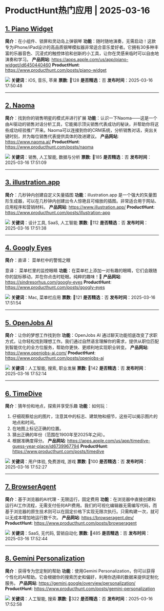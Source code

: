 # ProductHunt热门应用 | 2025-03-16

## [1. Piano Widget](https://www.producthunt.com/posts/piano-widget)
**简介**：在小组件、锁屏和灵动岛上弹钢琴
**功能**：随时随地演奏，无需启动！这款专为iPhone/iPad设计的高品质钢琴模拟器非常适合音乐爱好者。它拥有30多种丰富的乐器音色、沉浸式的触控体验和创新的小工具，让你在灵感来临时可以自由地演奏和学习。
**产品网站**: https://apps.apple.com/us/app/piano-widget/id6450440460
**ProductHunt**: https://www.producthunt.com/posts/piano-widget

![](https://ph-files.imgix.net/52e1f49e-df6d-4515-ad00-932a203b824b.png?auto=compress&codec=mozjpeg&cs=strip&auto=format&w=900&h=288&fit=crop&dpr=1)
**关键词**：iOS, 音乐, 苹果
**票数**: 🔺128
**是否精选**：否
**发布时间**：2025-03-16 17:50:48 

---

## [2. Naoma](https://www.producthunt.com/posts/naoma)
**简介**：找到你的销售明星的模式并进行扩展
**功能**：认识一下Naoma——这是一个由AI驱动的销售对话分析工具，它能揭示顶尖销售代表成功的秘诀，并帮助你将这些成功经验推广开来。Naoma可以连接到你的CRM系统，分析销售对话，突出关键时刻，并为每位销售代表提供具体的改进建议。
**产品网站**: https://www.naoma.ai/
**ProductHunt**: https://www.producthunt.com/posts/naoma

![](https://ph-files.imgix.net/540d764e-0eeb-4742-8326-05e9488d11aa.png?auto=compress&codec=mozjpeg&cs=strip&auto=format&w=900&h=288&fit=crop&dpr=1)
**关键词**：销售, 人工智能, 数据与分析
**票数**: 🔺185
**是否精选**：否
**发布时间**：2025-03-16 17:51:09 

---

## [3. illustration.app](https://www.producthunt.com/posts/illustration-app)
**简介**：几秒钟内创建自定义矢量插图
**功能**：illustration.app 是一个强大的矢量图形生成器，可以在几秒钟内创建出令人惊艳且可缩放的插图。非常适合用于网站、应用程序和营销材料。
**产品网站**: https://www.illustration.app/
**ProductHunt**: https://www.producthunt.com/posts/illustration-app

![](https://ph-files.imgix.net/47ae3fbd-0966-40a3-9641-cf837765bf02.jpeg?auto=format&fit=crop&frame=1&h=512&w=1024)
**关键词**：设计工具, SaaS, 人工智能
**票数**: 🔺112
**是否精选**：否
**发布时间**：2025-03-16 17:51:38 

---

## [4. Googly Eyes](https://www.producthunt.com/posts/googly-eyes)
**简介**：直译：
菜单栏中的警惕之眼

意译：
菜单栏里的监控眼睛
**功能**：在菜单栏上添加一对有趣的眼睛，它们会跟随你的鼠标移动，并在你点击时眨眼。纯粹的趣味！👀
**产品网站**: https://sindresorhus.com/googly-eyes
**ProductHunt**: https://www.producthunt.com/posts/googly-eyes

![](https://ph-files.imgix.net/a83064e4-5f6e-4e45-9e7e-499d19463a8f.jpeg?auto=compress&codec=mozjpeg&cs=strip&auto=format&w=900&h=288&fit=crop&dpr=1)
**关键词**：Mac, 菜单栏应用
**票数**: 🔺121
**是否精选**：否
**发布时间**：2025-03-16 17:51:54 

---

## [5. OpenJobs AI](https://www.producthunt.com/posts/openjobs-ai)
**简介**：让你的梦想工作找到你
**功能**：OpenJobs AI 通过聊天功能彻底改变了求职方式，让你轻松找到理想工作。我们通过自然语言理解你的需求，提供从职位匹配到智能优化的全方位服务，帮助你更快、更顺利地实现职业转变。
**产品网站**: https://www.openjobs-ai.com/
**ProductHunt**: https://www.producthunt.com/posts/openjobs-ai

![](https://ph-files.imgix.net/3a7d9331-425e-4f18-9cd4-7621fa61e7ca.png?auto=format&fit=crop&frame=1&h=512&w=1024)
**关键词**：人工智能, 搜索, 职业发展
**票数**: 🔺142
**是否精选**：否
**发布时间**：2025-03-16 17:52:14 

---

## [6. TimeDive](https://www.producthunt.com/posts/timedive)
**简介**：猜年份和地点，探索并享受乐趣
**功能**：如何玩：
1) 仔细观察给出的图片，注意其中的标志、建筑物和细节，这些可以揭示图片的地点和时间。
2) 在地图上标记正确的位置。
3) 猜出正确的年份（范围在1900年至2025年之间）。
4) 根据准确度得分。
**产品网站**: https://apps.apple.com/us/app/timedive-guess-year-place/id6739967794
**ProductHunt**: https://www.producthunt.com/posts/timedive

![](https://ph-files.imgix.net/d2937dd7-1519-479a-aea3-59bad13415e5.jpeg?auto=format&fit=crop&frame=1&h=512&w=1024)
**关键词**：用户体验, 免费游戏, 游戏
**票数**: 🔺100
**是否精选**：否
**发布时间**：2025-03-16 17:52:27 

---

## [7. BrowserAgent](https://www.producthunt.com/posts/browseragent)
**简介**：基于浏览器的AI代理 - 无限运行，固定费用
**功能**：在浏览器中直接创建和运行AI工作流程，无需支付任何API费用。我们的可视化编辑器无需编写代码，而基于浏览器的原生技术则可以在固定价格下实现无限次执行。只需构建一次，就可以无成本增加地运行数千次。
**产品网站**: https://browseragent.dev/
**ProductHunt**: https://www.producthunt.com/posts/browseragent

![](https://ph-files.imgix.net/69dd8f3f-05f7-46e2-a54c-df9c0b9a2802.png?auto=format&fit=crop&frame=1&h=512&w=1024)
**关键词**：SaaS, 无代码, 营销自动化
**票数**: 🔺485
**是否精选**：否
**发布时间**：2025-03-16 17:52:44 

---

## [8. Gemini Personalization](https://www.producthunt.com/posts/gemini-personalization)
**简介**：获得专为您定制的帮助
**功能**：使用Gemini Personalization，你可以获得个性化的AI帮助。它会根据你的搜索历史和偏好，利用你选择的数据来提供定制化服务。
**产品网站**: https://gemini.google/overview/personalization/
**ProductHunt**: https://www.producthunt.com/posts/gemini-personalization

![](https://ph-files.imgix.net/47dec7db-a37e-42ff-98e6-2a0cf0874e9b.webp?auto=format&fit=crop&frame=1&h=512&w=1024)
**关键词**：人工智能, 搜索
**票数**: 🔺322
**是否精选**：否
**发布时间**：2025-03-16 17:52:58 

